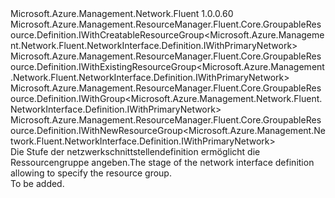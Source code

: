 <Type Name="IWithGroup" FullName="Microsoft.Azure.Management.Network.Fluent.NetworkInterface.Definition.IWithGroup">
  <TypeSignature Language="C#" Value="public interface IWithGroup : Microsoft.Azure.Management.ResourceManager.Fluent.Core.GroupableResource.Definition.IWithCreatableResourceGroup&lt;Microsoft.Azure.Management.Network.Fluent.NetworkInterface.Definition.IWithPrimaryNetwork&gt;, Microsoft.Azure.Management.ResourceManager.Fluent.Core.GroupableResource.Definition.IWithExistingResourceGroup&lt;Microsoft.Azure.Management.Network.Fluent.NetworkInterface.Definition.IWithPrimaryNetwork&gt;, Microsoft.Azure.Management.ResourceManager.Fluent.Core.GroupableResource.Definition.IWithGroup&lt;Microsoft.Azure.Management.Network.Fluent.NetworkInterface.Definition.IWithPrimaryNetwork&gt;, Microsoft.Azure.Management.ResourceManager.Fluent.Core.GroupableResource.Definition.IWithNewResourceGroup&lt;Microsoft.Azure.Management.Network.Fluent.NetworkInterface.Definition.IWithPrimaryNetwork&gt;" />
  <TypeSignature Language="ILAsm" Value=".class public interface auto ansi abstract IWithGroup implements class Microsoft.Azure.Management.ResourceManager.Fluent.Core.GroupableResource.Definition.IWithCreatableResourceGroup`1&lt;class Microsoft.Azure.Management.Network.Fluent.NetworkInterface.Definition.IWithPrimaryNetwork&gt;, class Microsoft.Azure.Management.ResourceManager.Fluent.Core.GroupableResource.Definition.IWithExistingResourceGroup`1&lt;class Microsoft.Azure.Management.Network.Fluent.NetworkInterface.Definition.IWithPrimaryNetwork&gt;, class Microsoft.Azure.Management.ResourceManager.Fluent.Core.GroupableResource.Definition.IWithGroup`1&lt;class Microsoft.Azure.Management.Network.Fluent.NetworkInterface.Definition.IWithPrimaryNetwork&gt;, class Microsoft.Azure.Management.ResourceManager.Fluent.Core.GroupableResource.Definition.IWithNewResourceGroup`1&lt;class Microsoft.Azure.Management.Network.Fluent.NetworkInterface.Definition.IWithPrimaryNetwork&gt;" />
  <TypeSignature Language="DocId" Value="T:Microsoft.Azure.Management.Network.Fluent.NetworkInterface.Definition.IWithGroup" />
  <TypeSignature Language="VB.NET" Value="Public Interface IWithGroup&#xA;Implements IWithCreatableResourceGroup(Of IWithPrimaryNetwork), IWithExistingResourceGroup(Of IWithPrimaryNetwork), IWithGroup(Of IWithPrimaryNetwork), IWithNewResourceGroup(Of IWithPrimaryNetwork)" />
  <TypeSignature Language="F#" Value="type IWithGroup = interface&#xA;    interface IWithGroup&lt;IWithPrimaryNetwork&gt;&#xA;    interface IWithExistingResourceGroup&lt;IWithPrimaryNetwork&gt;&#xA;    interface IWithNewResourceGroup&lt;IWithPrimaryNetwork&gt;&#xA;    interface IWithCreatableResourceGroup&lt;IWithPrimaryNetwork&gt;" />
  <AssemblyInfo>
    <AssemblyName>Microsoft.Azure.Management.Network.Fluent</AssemblyName>
    <AssemblyVersion>1.0.0.60</AssemblyVersion>
  </AssemblyInfo>
  <Interfaces>
    <Interface>
      <InterfaceName>Microsoft.Azure.Management.ResourceManager.Fluent.Core.GroupableResource.Definition.IWithCreatableResourceGroup&lt;Microsoft.Azure.Management.Network.Fluent.NetworkInterface.Definition.IWithPrimaryNetwork&gt;</InterfaceName>
    </Interface>
    <Interface>
      <InterfaceName>Microsoft.Azure.Management.ResourceManager.Fluent.Core.GroupableResource.Definition.IWithExistingResourceGroup&lt;Microsoft.Azure.Management.Network.Fluent.NetworkInterface.Definition.IWithPrimaryNetwork&gt;</InterfaceName>
    </Interface>
    <Interface>
      <InterfaceName>Microsoft.Azure.Management.ResourceManager.Fluent.Core.GroupableResource.Definition.IWithGroup&lt;Microsoft.Azure.Management.Network.Fluent.NetworkInterface.Definition.IWithPrimaryNetwork&gt;</InterfaceName>
    </Interface>
    <Interface>
      <InterfaceName>Microsoft.Azure.Management.ResourceManager.Fluent.Core.GroupableResource.Definition.IWithNewResourceGroup&lt;Microsoft.Azure.Management.Network.Fluent.NetworkInterface.Definition.IWithPrimaryNetwork&gt;</InterfaceName>
    </Interface>
  </Interfaces>
  <Docs>
    <summary>
            <span data-ttu-id="ad652-101">Die Stufe der netzwerkschnittstellendefinition ermöglicht die Ressourcengruppe angeben.</span><span class="sxs-lookup"><span data-stu-id="ad652-101">The stage of the network interface definition allowing to specify the resource group.</span></span>
            </summary>
    <remarks>To be added.</remarks>
  </Docs>
  <Members />
</Type>
